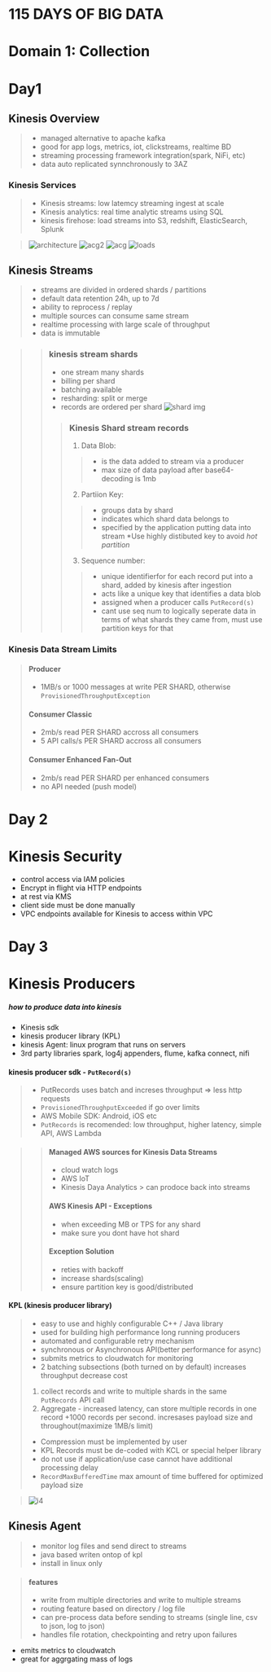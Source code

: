 # 115 DAYS OF BIG DATA
# Domain 1: Collection

# Day1
## Kinesis Overview
>- managed alternative to apache kafka
>- good for app logs, metrics, iot, clickstreams, realtime BD
>- streaming processing framework integration(spark, NiFi, etc)
>- data auto replicated synnchronously to 3AZ
### Kinesis Services
>- Kinesis streams: low latemcy streaming ingest at scale
>- Kinesis analytics: real time analytic streams using SQL
>- kinesis firehose: load streams into S3, redshift, ElasticSearch, Splunk 

>![architecture](https://github.com/Kinnoshachi/notes/blob/master/resources/KinesisArchitecture.png)
>![acg2](https://github.com/Kinnoshachi/notes/blob/master/resources/kinesisUses.png)
>![acg](https://github.com/Kinnoshachi/notes/blob/master/resources/KinesisStreamBenefits.png)
>![loads](https://github.com/Kinnoshachi/notes/blob/master/resources/KinesisLoad.png)

## Kinesis Streams

>- streams are divided in ordered shards / partitions
>- default data retention 24h, up to 7d
>- ability to reprocess / replay 
>- multiple sources can consume same stream
>- realtime processing with large scale of throughput
>- data is immutable



>>### kinesis stream shards
>>- one stream many shards
>>- billing per shard
>>- batching available
>>- resharding: split or merge
>>- records are ordered per shard
>>![shard img]()
>>>### Kinesis Shard stream records
>>> 1. Data Blob:
>>>>- is the data added to stream via a producer
>>>>- max size of data payload after base64-decoding is 1mb
>>> 2. Partiion Key: 
>>>>- groups data by shard
>>>>- indicates which shard data belongs to
>>>>- specified by the application putting data into stream  *Use highly distibuted key to avoid *hot partition*
>>> 3. Sequence number: 
>>>>- unique identifierfor for each record put into a shard, added by kinesis after ingestion
>>>>- acts like a unique key that identifies a data blob
>>>>- assigned when a producer calls `PutRecord(s)`
>>>>- cant use seq num to logically seperate data in terms of what shards they came from, must use partition keys for that 

### Kinesis Data Stream Limits
>#### Producer
>- 1MB/s or 1000 messages at write PER SHARD, otherwise `ProvisionedThroughputException`
>#### Consumer Classic
>- 2mb/s read PER SHARD accross all consumers
>- 5 API calls/s PER SHARD accross all consumers
>#### Consumer Enhanced Fan-Out
>- 2mb/s read PER SHARD per enhanced consumers
>- no API needed (push model)

# Day 2
# Kinesis Security
- control access via IAM policies
- Encrypt in flight via HTTP endpoints
- at rest via KMS
- client side must be done manually
- VPC endpoints available for Kinesis to access within VPC

# Day 3
# Kinesis Producers
##### how to produce data into kinesis
- Kinesis sdk
- kinesis producer library (KPL)
- kinesis Agent: linux program that runs on servers
- 3rd party libraries spark, log4j appenders, flume, kafka connect, nifi

#### kinesis producer sdk - `PutRecord(s)`
>- PutRecords uses batch and increses throughput => less http requests
>- `ProvisionedThroughputExceeded` if go over limits
>-  AWS Mobile SDK: Android, iOS etc
>-  `PutRecords` is recomended: low throughput, higher latency, simple API, AWS Lambda

>>#### Managed AWS sources for Kinesis Data Streams
>>- cloud watch logs
>>- AWS IoT
>>- Kinesis Daya Analytics > can prodoce back into streams
>>#### AWS Kinesis API - Exceptions
>>- when exceeding MB or TPS for any shard
>>- make sure you dont have hot shard
>>#### Exception Solution
>>- reties with backoff
>>- increase shards(scaling)
>>- ensure partition key is good/distributed

#### KPL (kinesis producer library)
>- easy to use and highly configurable C++ / Java library
>- used for building high performance long running producers
>- automated and configurable retry mechanism
>- synchronous or Asynchronous API(better performance for async)
>- submits metrics to cloudwatch for monitoring
>- 2 batching subsections (both turned on by default) increases throughput decrease cost
>1. collect records and write to multiple shards in the same `PutRecords` API call
>1. Aggregate - increased latency, can store multiple records in one record +1000 records per second. incresases payload size and throughout(maximize 1MB/s limit)
>- Compression must be implemented by user
>- KPL Records must be de-coded with KCL or special helper library
>- do not use if application/use case cannot have additional processing delay
>- `RecordMaxBufferedTime` max amount of time buffered for optimized payload size


>![i4](https://github.com/Kinnoshachi/notes/blob/master/resources/Screen%20Shot%202019-08-27%20at%201.12.09%20PM.png)

## Kinesis Agent
>- monitor log files and send direct to streams
>- java based writen ontop of kpl
>- install in linux only

>#### features 
>- write from multiple directories and write to multiple streams
>- routing feature based on directory / log file
>- can pre-process data before sending to streams (single line, csv to json, log to json)
>- handles file rotation, checkpointing and retry upon failures
- emits metrics to cloudwatch
- great for aggrgating mass of logs


